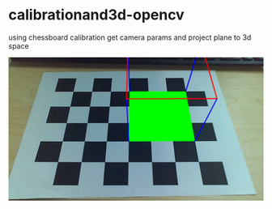 # calibrationand3d-opencv
using chessboard calibration get camera params and project  plane to 3d space

![out](https://github.com/Roger8/calibrationand3d-opencv/raw/master/19_.png)
